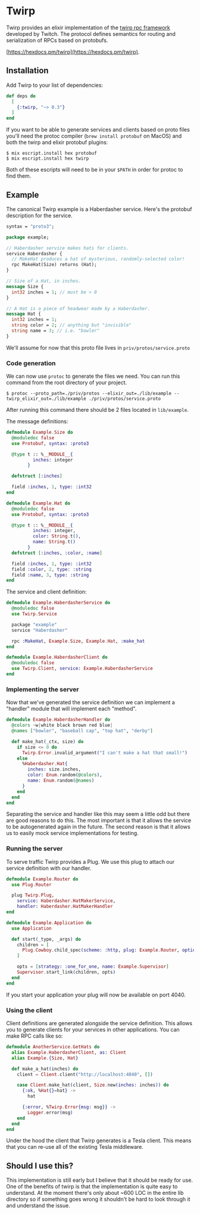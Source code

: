 # Twirp

Twirp provides an elixir implementation of the [twirp rpc framework](https://github.com/twitchtv/twirp) developed by
Twitch. The protocol defines semantics for routing and serialization of RPCs
based on protobufs.

[https://hexdocs.pm/twirp](https://hexdocs.pm/twirp).

## Installation

Add Twirp to your list of dependencies:

```elixir
def deps do
  [
    {:twirp, "~> 0.3"}
  ]
end
```

If you want to be able to generate services and clients based on proto files
you'll need the protoc compiler (`brew install protobuf` on MacOS) and both the
twirp and elixir protobuf plugins:

    $ mix escript.install hex protobuf
    $ mix escript.install hex twirp

Both of these escripts will need to be in your `$PATH` in order for protoc to
find them.

## Example

The canonical Twirp example is a Haberdasher service. Here's the protobuf
description for the service.

```protobuf
syntax = "proto3";

package example;

// Haberdasher service makes hats for clients.
service Haberdasher {
  // MakeHat produces a hat of mysterious, randomly-selected color!
  rpc MakeHat(Size) returns (Hat);
}

// Size of a Hat, in inches.
message Size {
  int32 inches = 1; // must be > 0
}

// A Hat is a piece of headwear made by a Haberdasher.
message Hat {
  int32 inches = 1;
  string color = 2; // anything but "invisible"
  string name = 3; // i.e. "bowler"
}
```

We'll assume for now that this proto file lives in `priv/protos/service.proto`

### Code generation

We can now use `protoc` to generate the files we need. You can run this command
from the root directory of your project.

    $ protoc --proto_path=./priv/protos --elixir_out=./lib/example --twirp_elixir_out=./lib/example ./priv/protos/service.proto

After running this command there should be 2 files located in `lib/example`.

The message definitions:

```elixir
defmodule Example.Size do
  @moduledoc false
  use Protobuf, syntax: :proto3

  @type t :: %__MODULE__{
          inches: integer
        }

  defstruct [:inches]

  field :inches, 1, type: :int32
end

defmodule Example.Hat do
  @moduledoc false
  use Protobuf, syntax: :proto3

  @type t :: %__MODULE__{
          inches: integer,
          color: String.t(),
          name: String.t()
        }
  defstruct [:inches, :color, :name]

  field :inches, 1, type: :int32
  field :color, 2, type: :string
  field :name, 3, type: :string
end
```

The service and client definition:

```elixir
defmodule Example.HaberdasherService do
  @moduledoc false
  use Twirp.Service

  package "example"
  service "Haberdasher"

  rpc :MakeHat, Example.Size, Example.Hat, :make_hat
end

defmodule Example.HaberdasherClient do
  @moduledoc false
  use Twirp.Client, service: Example.HaberdasherService
end
```

### Implementing the server

Now that we've generated the service definition we can implement a "handler"
module that will implement each "method".

```elixir
defmodule Example.HaberdasherHandler do
  @colors ~w|white black brown red blue|
  @names ["bowler", "baseball cap", "top hat", "derby"]

  def make_hat(_ctx, size) do
    if size <= 0 do
      Twirp.Error.invalid_argument("I can't make a hat that small!")
    else
      %Haberdasher.Hat{
        inches: size.inches,
        color: Enum.random(@colors),
        name: Enum.random(@names)
      }
    end
  end
end
```

Separating the service and handler like this may seem a little odd but there are
good reasons to do this. The most important is that it allows the service to be
autogenerated again in the future. The second reason is that it allows us to
easily mock service implementations for testing.

### Running the server

To serve traffic Twirp provides a Plug. We use this plug to attach our service
definition with our handler.

```elixir
defmodule Example.Router do
  use Plug.Router

  plug Twirp.Plug,
    service: Haberdasher.HatMakerService,
    handler: Haberdasher.HatMakerHandler
end
```

```elixir
defmodule Example.Application do
  use Application

  def start(_type, _args) do
    children = [
      Plug.Cowboy.child_spec(scheme: :http, plug: Example.Router, options: [port: 4040]),
    ]

    opts = [strategy: :one_for_one, name: Example.Supervisor]
    Supervisor.start_link(children, opts)
  end
end
```

If you start your application your plug will now be available on port 4040.

### Using the client

Client definitions are generated alongside the service definition. This allows
you to generate clients for your services in other applications.  You can make
RPC calls like so:

```elixir
defmodule AnotherService.GetHats do
  alias Example.HaberdasherClient, as: Client
  alias Example.{Size, Hat}

  def make_a_hat(inches) do
    client = Client.client("http://localhost:4040", [])

    case Client.make_hat(client, Size.new(inches: inches)) do
      {:ok, %Hat{}=hat} ->
        hat

      {:error, %Twirp.Error{msg: msg}} ->
        Logger.error(msg)
    end
  end
end
```

Under the hood the client that Twirp generates is a Tesla client. This means that
you can re-use all of the existing Tesla middleware.

## Should I use this?

This implementation is still early but I believe that it should be ready for use.
One of the benefits of twirp is that the implementation is quite easy to understand.
At the moment there's only about ~600 LOC in the entire lib directory so if something
goes wrong it shouldn't be hard to look through it and understand the issue.

